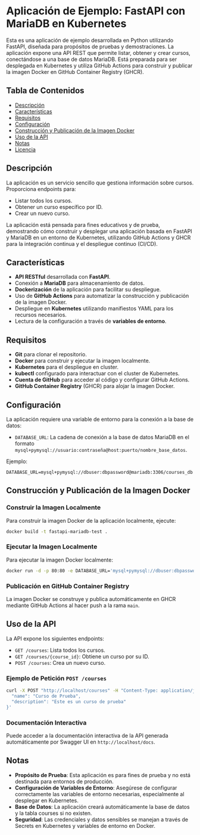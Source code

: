 # Aplicación de Ejemplo: FastAPI con MariaDB en Kubernetes

Esta es una aplicación de ejemplo desarrollada en Python utilizando FastAPI, diseñada para propósitos de pruebas y demostraciones. La aplicación expone una API REST que permite listar, obtener y crear cursos, conectándose a una base de datos MariaDB. Está preparada para ser desplegada en Kubernetes y utiliza GitHub Actions para construir y publicar la imagen Docker en GitHub Container Registry (GHCR).

## Tabla de Contenidos

- [Descripción](#descripción)
- [Características](#características)
- [Requisitos](#requisitos)
- [Configuración](#configuración)
- [Construcción y Publicación de la Imagen Docker](#construcción-y-publicación-de-la-imagen-docker)
- [Uso de la API](#uso-de-la-api)
- [Notas](#notas)
- [Licencia](#licencia)

## Descripción

La aplicación es un servicio sencillo que gestiona información sobre cursos. Proporciona endpoints para:

- Listar todos los cursos.
- Obtener un curso específico por ID.
- Crear un nuevo curso.

La aplicación está pensada para fines educativos y de prueba, demostrando cómo construir y desplegar una aplicación basada en FastAPI y MariaDB en un entorno de Kubernetes, utilizando GitHub Actions y GHCR para la integración continua y el despliegue continuo (CI/CD).

## Características

- **API RESTful** desarrollada con **FastAPI**.
- Conexión a **MariaDB** para almacenamiento de datos.
- **Dockerización** de la aplicación para facilitar su despliegue.
- Uso de **GitHub Actions** para automatizar la construcción y publicación de la imagen Docker.
- Despliegue en **Kubernetes** utilizando manifiestos YAML para los recursos necesarios.
- Lectura de la configuración a través de **variables de entorno**.

## Requisitos

- **Git** para clonar el repositorio.
- **Docker** para construir y ejecutar la imagen localmente.
- **Kubernetes** para el despliegue en cluster.
- **kubectl** configurado para interactuar con el cluster de Kubernetes.
- **Cuenta de GitHub** para acceder al código y configurar GitHub Actions.
- **GitHub Container Registry** (GHCR) para alojar la imagen Docker.

## Configuración

La aplicación requiere una variable de entorno para la conexión a la base de datos:

- `DATABASE_URL`: La cadena de conexión a la base de datos MariaDB en el formato `mysql+pymysql://usuario:contraseña@host:puerto/nombre_base_datos`.

Ejemplo:

```
DATABASE_URL=mysql+pymysql://dbuser:dbpassword@mariadb:3306/courses_db
```

## Construcción y Publicación de la Imagen Docker

### Construir la Imagen Localmente

Para construir la imagen Docker de la aplicación localmente, ejecute:

```bash
docker build -t fastapi-mariadb-test .
```

### Ejecutar la Imagen Localmente

Para ejecutar la imagen Docker localmente:

```bash
docker run -d -p 80:80 -e DATABASE_URL='mysql+pymysql://dbuser:dbpassword@localhost:3306/courses_db' fastapi-mariadb-test
```

### Publicación en GitHub Container Registry

La imagen Docker se construye y publica automáticamente en GHCR mediante GitHub Actions al hacer push a la rama `main`.

## Uso de la API

La API expone los siguientes endpoints:

- `GET /courses`: Lista todos los cursos.
- `GET /courses/{course_id}`: Obtiene un curso por su ID.
- `POST /courses`: Crea un nuevo curso.

### Ejemplo de Petición `POST /courses`

```bash
curl -X POST "http://localhost/courses" -H "Content-Type: application/json" -d '{
  "name": "Curso de Prueba",
  "description": "Este es un curso de prueba"
}'
```

### Documentación Interactiva
Puede acceder a la documentación interactiva de la API generada automáticamente por Swagger UI en `http://localhost/docs`.

## Notas
- **Propósito de Prueba**: Esta aplicación es para fines de prueba y no está destinada para entornos de producción.
- **Configuración de Variables de Entorno**: Asegúrese de configurar correctamente las variables de entorno necesarias, especialmente al desplegar en Kubernetes.
- **Base de Datos**: La aplicación creará automáticamente la base de datos y la tabla courses si no existen.
- **Seguridad**: Las credenciales y datos sensibles se manejan a través de Secrets en Kubernetes y variables de entorno en Docker.
